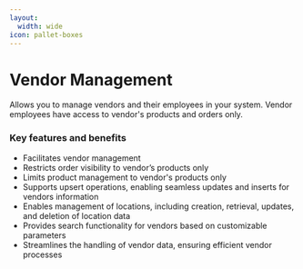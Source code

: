 ```yaml
---
layout:
  width: wide
icon: pallet-boxes
---
```


# Vendor Management

Allows you to manage vendors and their employees in your system. Vendor employees have access to vendor's products and orders only.

### Key features and benefits

* Facilitates vendor management
* Restricts order visibility to vendor’s products only
* Limits product management to vendor's products only
* Supports upsert operations, enabling seamless updates and inserts for vendors information
* Enables management of locations, including creation, retrieval, updates, and deletion of location data
* Provides search functionality for vendors based on customizable parameters
* Streamlines the handling of vendor data, ensuring efficient vendor processes
    